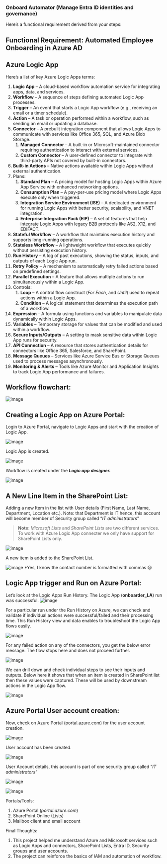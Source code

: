 ### **Onboard Automator (Manage Entra ID identities and governance)**

Here’s a functional requirement derived from your steps:  
## **Functional Requirement: Automated Employee Onboarding in Azure AD**  


## Azure Logic App

Here’s a list of key Azure Logic Apps terms: 

1. **Logic App** – A cloud-based workflow automation service for integrating apps, data, and services.
2. **Workflow** – A sequence of steps defining automated Logic App processes.
3. **Trigger** – An event that starts a Logic App workflow (e.g., receiving an email or a timer schedule).
4. **Action** – A task or operation performed within a workflow, such as sending an email or updating a database.
5. **Connector** – A prebuilt integration component that allows Logic Apps to communicate with services like Office 365, SQL, and Azure Blob Storage.
    1. **Managed Connector** – A built-in or Microsoft-maintained connector requiring authentication to interact with external services.
    2. **Custom Connector** – A user-defined connector to integrate with third-party APIs not covered by built-in connectors.
6. **Built-in Actions** – Native actions available within Logic Apps without external authentication.
7. Plans:
    1. **Standard Plan** – A pricing model for hosting Logic Apps within Azure App Service with enhanced networking options.
    2. **Consumption Plan** – A pay-per-use pricing model where Logic Apps execute only when triggered.
    3. **Integration Service Environment (ISE)** – A dedicated environment for running Logic Apps with better security, scalability, and VNET integration.
    4. **Enterprise Integration Pack (EIP)** – A set of features that help integrate Logic Apps with legacy B2B protocols like AS2, X12, and EDIFACT.
8. **Stateful Workflow** – A workflow that maintains execution history and supports long-running operations.
9. **Stateless Workflow** – A lightweight workflow that executes quickly without persisting execution history.
10. **Run History** – A log of past executions, showing the status, inputs, and outputs of each Logic App run.
11. **Retry Policy** – A mechanism to automatically retry failed actions based on predefined settings.
12. **Parallel Execution** – A feature that allows multiple actions to run simultaneously within a Logic App.
13. Controls:
    1. **Loop** – A control flow construct (*For Each*, and *Until*) used to repeat actions within a Logic App.
    2. **Condition** – A logical statement that determines the execution path of a workflow.
14. **Expression** – A formula using functions and variables to manipulate data dynamically within Logic Apps.
15. **Variables** – Temporary storage for values that can be modified and used within a workflow.
16. **Secure Inputs/Outputs** – A setting to mask sensitive data within Logic App runs for security.
17. **API Connection** – A resource that stores authentication details for connectors like Office 365, Salesforce, and SharePoint.
18. **Message Queues** – Services like Azure Service Bus or Storage Queues used to process messages asynchronously.
19. **Monitoring & Alerts** – Tools like Azure Monitor and Application Insights to track Logic App performance and failures.

## Workflow flowchart:

![image](https://github.com/user-attachments/assets/fc2e85e4-830c-49b6-8a84-fb5ae91fd070)


## Creating a Logic App on Azure Portal:

Login to Azure Portal, navigate to Logic Apps and start with the creation of Logic App.

![image](https://github.com/user-attachments/assets/9648b6ea-1687-45ae-a6b6-9d1bbad077aa)


Logic App is created.

![image](https://github.com/user-attachments/assets/c14391e2-a061-4aeb-b7d7-a5c97fbd2c39)


Workflow is created under the ***Logic app designer.***

![image](https://github.com/user-attachments/assets/099690b2-c086-4b8d-acf6-0a8c68b43bdc)


## A New Line Item in the SharePoint List:

Adding a new Item in the list with User details (First Name, Last Name, Department, Location etc.). Note: that Department is IT hence, this account will become member of Security group called “*IT administrators*”

> **Note**: *Microsoft Lists* and *SharePoint Lists* are two different services. To work with Azure Logic App connecter we only have support for SharePoint Lists only.
> 

![image](https://github.com/user-attachments/assets/4a0146dd-0e55-4deb-bb6a-8bb6242dec49)


A new item is added to the SharePoint List.

![image](https://github.com/user-attachments/assets/ce3eb61e-440f-457d-adbd-8d5c80a72a67)
*Yes, I know the contact number is formatted with commas 😃

## Logic App trigger and Run on Azure Portal:

Let’s look at the Logic Apps Run History. The Logic App (**onboarder_LA**) run was successful. 
![image](https://github.com/user-attachments/assets/d8bf3ebd-a4cc-4e99-951a-16f50abe204d)



For a particular run under the Run History on Azure, we can check and validate if individual actions were successful/failed and their processing time. This Run History view and data enables to troubleshoot the Logic App flows easily.

![image](https://github.com/user-attachments/assets/662a1963-ab13-4ed3-ac70-5e9a2a277ae6)

For any failed action on any of the connectors, you get the below error message. The flow stops here and does not proceed further.

![image](https://github.com/user-attachments/assets/4a2d46c7-5864-436f-b53c-5b278bbd6222)


We can drill down and check individual steps to see their inputs and outputs. Below here it shows that when an item is created in SharePoint list then these values were captured. These will be used by downstream actions in the Logic App flow.

![image](https://github.com/user-attachments/assets/92f7f7eb-ee30-4bf6-b23f-7c3fa6a10fd0)

## Azure Portal User account creation:

Now, check on Azure Portal (portal.azure.com) for the user account creation.

![image](https://github.com/user-attachments/assets/561e5a7e-da85-4a0e-b152-fa701d339583)

User account has been created. 

![image](https://github.com/user-attachments/assets/9c5945cb-7a04-4b8f-bda3-dae1a80a7f46)


User Account details, this account is part of one security group called “*IT administrators*”

![image](https://github.com/user-attachments/assets/49987c49-f302-49fe-9504-e70f2df39ed1)

![image](https://github.com/user-attachments/assets/4dce486d-7562-4623-be33-ddf3277c0318)

Portals/Tools:

1. Azure Portal (*portal.azure.com*)
2. SharePoint Online (Lists)
3. Mailbox client and email account

Final Thoughts:
1. This project helped me understand Azure and Microsoft services such as Logic Apps and connectors, SharePoint Lists, Entra ID, Security groups and user accounts.
2. The project can reinforce the basics of IAM and automation of workflow.
